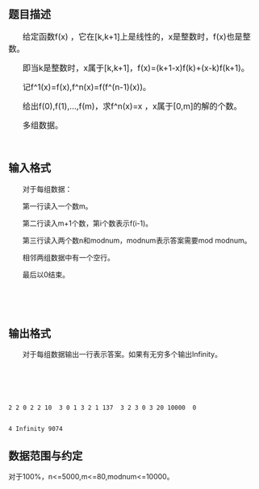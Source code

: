 ## 题目描述

<div style="text-indent: 21pt">
 <span style="font-size: 12pt">给定函数</span><span style="font-size: 12pt">f(x) </span><span style="font-size: 12pt">，它在</span><span style="font-size: 12pt">[k,k+1]</span><span style="font-size: 12pt">上是线性的，</span><span style="font-size: 12pt">x</span><span style="font-size: 12pt">是整数时，</span><span style="font-size: 12pt">f(x)</span><span style="font-size: 12pt">也是整数。</span>
</div>
<div style="text-indent: 21pt">
 <span style="font-size: 12pt">即当</span><span style="font-size: 12pt">k</span><span style="font-size: 12pt">是整数时，</span><span style="font-size: 12pt">x</span><span style="font-size: 12pt">属于</span><span style="font-size: 12pt">[k,k+1]</span><span style="font-size: 12pt">，</span><span style="font-size: 12pt">f(x)=(k+1-x)f(k)+(x-k)f(k+1)</span><span style="font-size: 12pt">。</span>
</div>
<div style="text-indent: 21pt">
 <span style="font-size: 12pt">记</span><span style="font-size: 12pt">f^1(x)=f(x),f^n(x)=f(f^(n-1)(x))</span><span style="font-size: 12pt">。</span>
</div>
<div style="text-indent: 21pt">
 <span style="font-size: 12pt">给出</span><span style="font-size: 12pt">f(0),f(1),...,f(m)</span><span style="font-size: 12pt">，求</span><span style="font-size: 12pt">f^n(x)=x </span><span style="font-size: 12pt">，</span><span style="font-size: 12pt">x</span><span style="font-size: 12pt">属于</span><span style="font-size: 12pt">[0,m]</span><span style="font-size: 12pt">的解的个数。</span>
</div>
<div style="text-indent: 21pt">
 <span style="font-size: 12pt">多组数据。</span>
</div>
<div style="text-indent: 21pt">
 <sup> </sup>
</div>

## 输入格式

<div style="text-indent: 21pt">
 <span style="font-size: 10.5pt">对于每组数据：</span>
</div>
<div style="text-indent: 21pt">
 <span style="font-size: 10.5pt">第一行读入一个数</span><span style="font-size: 10.5pt">m</span><span style="font-size: 10.5pt">。</span>
</div>
<div style="text-indent: 21pt">
 <span style="font-size: 10.5pt">第二行读入</span><span style="font-size: 10.5pt">m+1</span><span style="font-size: 10.5pt">个数，第</span><span style="font-size: 10.5pt">i</span><span style="font-size: 10.5pt">个数表示</span><span style="font-size: 10.5pt">f(i-1)</span><span style="font-size: 10.5pt">。</span>
</div>
<div style="text-indent: 21pt">
 <span style="font-size: 10.5pt">第三行读入两个数</span><span style="font-size: 10.5pt">n</span><span style="font-size: 10.5pt">和</span><span style="font-size: 10.5pt">modnum</span><span style="font-size: 10.5pt">，</span><span style="font-size: 10.5pt">modnum</span><span style="font-size: 10.5pt">表示答案需要</span><span style="font-size: 10.5pt">mod modnum</span><span style="font-size: 10.5pt">。</span>
</div>
<div style="text-indent: 21pt">
 <span style="font-size: 10.5pt">相邻两组数据中有一个空行。</span>
</div>
<div style="text-indent: 21pt">
 <span style="font-size: 10.5pt">最后以</span><span style="font-size: 10.5pt">0</span><span style="font-size: 10.5pt">结束。</span>
</div>
<div style="text-indent: 21pt">
  
</div>
<div style="text-indent: 21pt"></div>
<div>
  
</div>

## 输出格式

<div style="text-indent: 21pt">
 <span style="font-size: 10.5pt">对于每组数据输出一行表示答案。如果有无穷多个输出</span><span style="font-size: 10.5pt">Infinity</span><span style="font-size: 10.5pt">。</span>
</div>
<div style="text-indent: 21pt">
  
</div>
<div></div>
<div>
  
</div>

```input1
2 2 0 2 2 10  3 0 1 3 2 1 137  3 2 3 0 3 20 10000  0
```
```output1
4 Infinity 9074
```
## 数据范围与约定

<p>对于100%，n<=5000,m<=80,modnum<=10000。<br><br></p>

